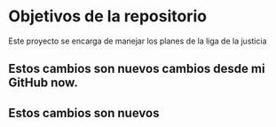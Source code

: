 # Objetivos de la repositorio

Este proyecto se encarga de manejar los planes de la liga de la justicia

## Estos cambios son nuevos cambios desde mi GitHub now.

## Estos cambios son nuevos
